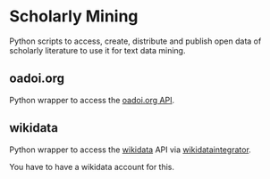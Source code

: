 # Scholarly Mining
Python scripts to access, create, distribute and publish open data of scholarly literature to use it for text data mining.

## oadoi.org
Python wrapper to access the [oadoi.org API](https://oadoi.org/api).

## wikidata
Python wrapper to access the [wikidata](https://www.wikidata.org/wiki/Wikidata:Main_Page) API via [wikidataintegrator](https://github.com/SuLab/WikidataIntegrator).

You have to have a wikidata account for this.

